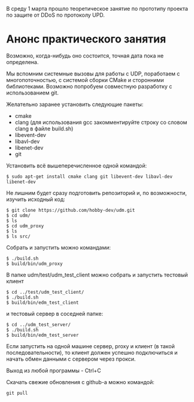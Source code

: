 В среду 1 марта прошло теоретическое занятие по прототипу проекта по защите от DDoS по протоколу UPD.

# Анонс практического занятия
Возможно, когда-нибудь оно состоится, точная дата пока не определена.

Мы вспомним системные вызовы для работы с UDP, поработаем с многопоточностью, c системой сборки CMake и сторонними библиотеками. Возможно попробуем совместную разработку с использованием git.

Желательно заранее установить следующие пакеты:
* cmake
* clang (для использования gcc закомментируйте строку со словом clang в файле build.sh)
* libevent-dev
* libavl-dev
* libenet-dev
* git

Установить всё вышеперечисленное одной командой:
```
$ sudo apt-get install cmake clang git libevent-dev libavl-dev libenet-dev
```

Не лишним будет сразу подготовить репозиторий и, по возможности, изучить исходный код:
```
$ git clone https://github.com/hobby-dev/udm.git
$ cd udm/
$ ls
$ cd udm_proxy
$ ls
$ ls src/
```

Собрать и запустить можно командами:
```
$ ./build.sh
$ build/bin/udm_proxy
```

В папке udm/test/udm_test_client можно собрать и запустить тестовый клиент
```
$ cd ../test/udm_test_client/
$ ./build.sh
$ build/bin/edm_test_client
```
и тестовый сервер в соседней папке:
```
$ cd ../udm_test_server/
$ ./build.sh
$ build/bin/edm_test_server
```

Если запустить на одной машине сервер, proxy и клиент (в такой последовательности), то клиент должен успешно подключиться и начать обмен данными с сервером через прокси. 

Выход из любой программы - Ctrl+C


Скачать свежие обновления с github-а можно командой:
```
git pull
```
